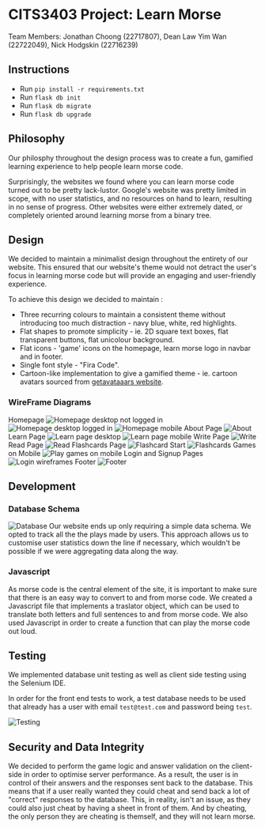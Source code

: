 # CITS3403 Project: Learn Morse
Team Members: Jonathan Choong (22717807), Dean Law Yim Wan (22722049), Nick Hodgskin (22716239)

## Instructions
- Run `pip install -r requirements.txt`
- Run `flask db init`
- Run `flask db migrate`
- Run `flask db upgrade`

## Philosophy
Our philosphy throughout the design process was to create a fun, gamified learning experience to help people learn morse code.

Surprisingly, the websites we found where you can learn morse code turned out to be pretty lack-lustor. Google's website was pretty limited in scope, with no user statistics, and no resources on hand to learn, resulting in no sense of progress. Other websites were either extremely dated, or completely oriented around learning morse from a binary tree.
## Design
We decided to maintain a minimalist design throughout the entirety of our website. This ensured that our website's theme would not detract the user's focus in learning morse code but will provide an engaging and user-friendly experience. 

To achieve this design we decided to maintain :
- Three recurring colours to maintain a consistent theme without introducing too much distraction - navy blue, white, red highlights.
- Flat shapes to promote simplicity - ie. 2D square text boxes, flat transparent buttons, flat unicolour background. 
- Flat icons - 'game' icons on the homepage, learn morse logo in navbar and in footer. 
- Single font style - "Fira Code".
- Cartoon-like implementation to give a gamified theme - ie. cartoon avatars sourced from <a href="https://getavataaars.com/?accessoriesType=Wayfarers&avatarStyle=Transparent&clotheColor=Black&clotheType=CollarSweater&eyeType=Surprised&eyebrowType=RaisedExcited&facialHairColor=Red&facialHairType=Blank&graphicType=Bear&hairColor=Blonde&hatColor=Pink&mouthType=Sad&skinColor=Pale&topType=WinterHat1.">getavataaars website</a>. 
### WireFrame Diagrams
Homepage
![Homepage desktop not logged in](readMeImages/homepage-desk-nolog.png)
![Homepage desktop logged in](readMeImages/homepage-desk-logged.png)
![Homepage mobile](readMeImages/homepage-mob.png)
About Page
![About](readMeImages/about.png)
Learn Page
![Learn page desktop](readMeImages/learn-desk.png)
![Learn page mobile](readMeImages/learn-mob.png)
Write Page
![Write](readMeImages/write.jpg)
Read Page
![Read](readMeImages/read.jpg)
Flashcards Page
![Flashcard Start](readMeImages/flash-start.jpg)
![Flashcards](readMeImages/flash.jpg)
Games on Mobile
![Play games on mobile](readMeImages/play-mobile.jpg)
Login and Signup Pages
![Login wireframes](readMeImages/loginwire.png)
Footer
![Footer](readMeImages/footer.png)

## Development
### Database Schema
![Database](readMeImages/database.png)
Our website ends up only requiring a simple data schema. We opted to track all the the plays made by users. This approach allows us to customise user statistics down the line if necessary, which wouldn't be possible if we were aggregating data along the way.

### Javascript
As morse code is the central element of the site, it is important to make sure that there is an easy way to convert to and from morse code.
We created a Javascript file that implements a traslator object, which can be used to translate both letters and full sentences to and from morse code.
We also used Javascript in order to create a function that can play the morse code out loud.

## Testing
We implemented database unit testing as well as client side testing using the Selenium IDE.

In order for the front end tests to work, a test database needs to be used that already has a user with email `test@test.com` and password being `test`.

![Testing](readMeImages/selenium_testing.png)

## Security and Data Integrity
We decided to perform the game logic and answer validation on the client-side in order to optimise server performance. As a result, the user is in control of their answers and the responses sent back to the database. This means that if a user really wanted they could cheat and send back a lot of "correct" responses to the database. This, in reality, isn't an issue, as they could also just cheat by having a sheet in front of them. And by cheating, the only person they are cheating is themself, and they will not learn morse. 
